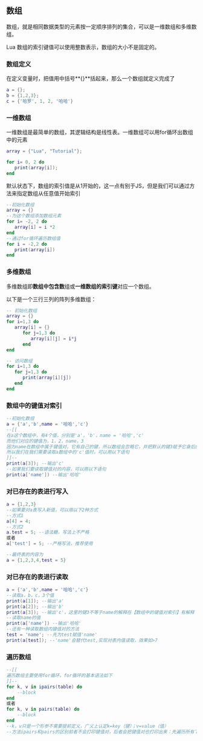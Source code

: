 ## 数组

数组，就是相同数据类型的元素按一定顺序排列的集合，可以是一维数组和多维数组。

Lua 数组的索引键值可以使用整数表示，数组的大小不是固定的。

### 数组定义

在定义变量时，把值用中括号**{}**括起来，那么一个数组就定义完成了

```lua
a = {};
b = {1,2,3};
c = {'哈罗', 1, 2, '哈哈'}
```

### 一维数组

一维数组是最简单的数组，其逻辑结构是线性表。一维数组可以用for循环出数组中的元素

```lua
array = {"Lua", "Tutorial"};

for i= 0, 2 do
   print(array[i]);
end
```

默认状态下，数组的索引值是从1开始的，这一点有别于JS，但是我们可以通过方法来指定数组从任意值开始索引

```lua
--初始化数组
array = {}
--为这个数组添加数组元素
for i= -2, 2 do
   array[i] = i *2
end
--通过for循环遍历数组值
for i = -2,2 do
   print(array[i])
end
```

### 多维数组

多维数组即**数组中包含数**组或**一维数组的索引键**对应一个数组。

以下是一个三行三列的阵列多维数组：

```lua
-- 初始化数组
array = {}
for i=1,3 do
   array[i] = {}
      for j=1,3 do
         array[i][j] = i*j
      end
end

-- 访问数组
for i=1,3 do
   for j=1,3 do
      print(array[i][j])
   end
end
```

### 数组中的键值对索引

```lua
--初始化数组
a = {'a','b',name = '哈哈','c'}
--[[
在a这个数组中，有4个值，分别是'a'，'b'，name = '哈哈','c'
而他们对应的键值为，1，2，name，3
因为name在数组中属于键值对，它有自己的键，所以数组会忽略它，并把默认的键3赋予它身后的值。
所以我们在我们需要读取a数组中的'c'值时，可以用以下语句
]]--
print(a[3]); --输出'c'
--如果我们要读取键值对的内容，可以用以下语句
print(a['name']) --输出'哈哈'
```

### 对已存在的表进行写入

```lua
a = {1,2,3}
--如果要对a表写入新值，可以用以下2种方式
--方式1
a[4] = 4;
--方式2
a.test = 5; --语法糖，写法上不严格
或者
a['test'] = 5; --严格写法，推荐使用

--最终表的内容为
a = {1,2,3,4,test = 5}
```

### 对已存在的表进行读取

```lua
a = {'a','b',name = '哈哈','c'}
--读取a，b，c，3个值
print(a[1]); --输出'a'
print(a[2]); --输出'b'
print(a[3]); --输出'c'，这里的键3不等于name的解释在【数组中的键值对索引】有解释
--读取name的值
print(a['name']) --输出'哈哈'
--还有一种读取数组内键值对的方法
test = 'name'; --先为test赋值'name'
print(a[test]); --'name'会替代test,实现对表内值读取，效果如>7
```

### 遍历数组

```lua
--[[
遍历数组主要使用for循环，for循环的基本语法如下
]]--
for k, v in ipairs(table) do
    --block
end
或者
for k, v in pairs(table) do
    --block
end
--k，v只是一个形参不需要提前定义，广义上认定k=key（键）；v=value（值）
--方法ipairs和pairs的区别前者不会打印键值对，后者会把键值对也打印出来：先遍历所有下标，遍历完下标后再遍历键值对

```

